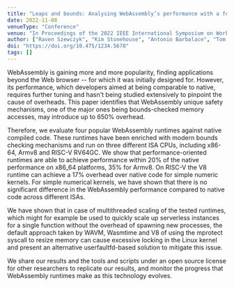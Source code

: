 ```yaml
---
title: "Leaps and bounds: Analysing WebAssembly’s performance with a focus on bounds checking"
date: 2022-11-08
venueType: "Conference"
venue: "In Proceedings of the 2022 IEEE International Symposium on Workload Characterization"
author: ["Raven Szewczyk", "Kim Stonehouse", "Antonio Barbalace", "Tom Spink"]
doi: "https://doi.org/10.475/1234.5678"
tags: []
---
```


WebAssembly is gaining more and more popularity, finding applications beyond the Web browser -- for which it was initially designed for. However, its performance, which developers aimed at being comparable to native, requires further tuning and hasn't being studied extensively to pinpoint the cause of overheads. This paper identifies that WebAssembly unique safety mechanisms, one of the major ones being bounds-checked memory accesses, may introduce up to 650% overhead.

Therefore, we evaluate four popular WebAssembly runtimes against native compiled code. These runtimes have been enriched with modern bounds checking mechanisms and run on three different ISA CPUs, including x86-64, Armv8 and RISC-V RV64GC. We show that performance-oriented runtimes are able to achieve performance within 20% of the native performance on x86_64 platforms, 35% for Armv8. On RISC-V the V8 runtime can achieve a 17% overhead over native code for simple numeric kernels. For simple numerical kernels, we have shown that there is no significant difference in the WebAssembly performance compared to native code across different ISAs.

We have shown that in case of multithreaded scaling of the tested runtimes, which might for example be used to quickly scale up serverless instances for a single function without the overhead of spawning new processes, the default approach taken by WAVM, Wasmtime and V8 of using the mprotect syscall to resize memory can cause excessive locking in the Linux kernel and present an alternative userfaultfd-based solution to mitigate this issue.

We share our results and the tools and scripts under an open source license for other researchers to replicate our results, and monitor the progress that WebAssembly runtimes make as this technology evolves.
